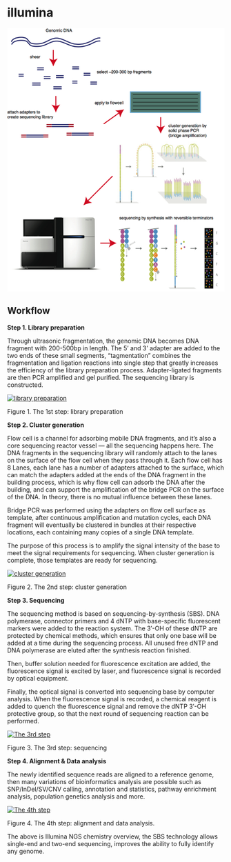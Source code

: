 # illumina



![illumina](img-src/illumina.assets/illumina.png)



## Workflow



**Step 1. Library preparation**

Through ultrasonic fragmentation, the genomic DNA becomes DNA  fragment with 200-500bp in length. The 5’ and 3’ adapter are added to  the two ends of these small segments, “tagmentation” combines the  fragmentation and ligation reactions into single step that greatly  increases the efficiency of the library preparation process.  Adapter-ligated fragments are then PCR amplified and gel purified. The  sequencing library is constructed.

[![library preparation](https://www.cd-genomics.com/wp-content/uploads/sites/2/2018/10/library-preparation.jpg)](http:/wp-content/uploads/sites/2/2018/10/library-preparation.jpg)

Figure 1. The 1st step: library preparation

**Step 2. Cluster generation**

Flow cell is a channel for adsorbing mobile DNA fragments, and it’s  also a core sequencing reactor vessel — all the sequencing happens here. The DNA fragments in the sequencing library will randomly attach to the lanes on the surface of the flow cell when they pass through it. Each  flow cell has 8 Lanes, each lane has a number of adapters attached to  the surface, which can match the adapters added at the ends of the DNA  fragment in the building process, which is why flow cell can adsorb the  DNA after the building, and can support the amplification of the bridge  PCR on the surface of the DNA. In theory, there is no mutual influence  between these lanes.

Bridge PCR was performed using the adapters on flow cell surface as  template, after continuous amplification and mutation cycles, each DNA  fragment will eventually be clustered in bundles at their respective  locations, each containing many copies of a single DNA template.

The purpose of this process is to amplify the signal intensity of the base to meet the signal requirements for sequencing. When cluster  generation is complete, those templates are ready for sequencing.

[![cluster generation](https://www.cd-genomics.com/wp-content/uploads/sites/2/2018/10/cluster-generation.jpg)](https://www.cd-genomics.com/wp-content/uploads/sites/2/2018/10/cluster-generation.jpg)

Figure 2. The 2nd step: cluster generation

**Step 3. Sequencing** 

The sequencing method is based on sequencing-by-synthesis (SBS). DNA  polymerase, connector primers and 4 dNTP with base-specific fluorescent  markers were added to the reaction system. The 3′-OH of these dNTP are  protected by chemical methods, which ensures that only one base will be  added at a time during the sequencing process. All unused free dNTP and  DNA polymerase are eluted after the synthesis reaction finished.

Then, buffer solution needed for fluorescence excitation are added,  the fluorescence signal is excited by laser, and fluorescence signal is  recorded by optical equipment.

Finally, the optical signal is converted into sequencing base by  computer analysis. When the fluorescence signal is recorded, a chemical  reagent is added to quench the fluorescence signal and remove the dNTP  3′-OH protective group, so that the next round of sequencing reaction  can be performed.

[![The 3rd step](https://www.cd-genomics.com/wp-content/uploads/sites/2/2018/10/The-3rd-step.jpg)](https://www.cd-genomics.com/wp-content/uploads/sites/2/2018/10/The-3rd-step.jpg)

Figure 3. The 3rd step: sequencing

**Step 4. Alignment & Data analysis**

The newly identified sequence reads are aligned to a reference  genome, then many variations of bioinformatics analysis are possible  such as SNP/InDel/SV/CNV calling, annotation and statistics, pathway  enrichment analysis, population genetics analysis and more.

[![The 4th step](https://www.cd-genomics.com/wp-content/uploads/sites/2/2018/10/The-4th-step.jpg)](https://www.cd-genomics.com/wp-content/uploads/sites/2/2018/10/The-4th-step.jpg)

Figure 4. The 4th step: alignment and data analysis.

The above is Illumina NGS chemistry overview, the SBS technology  allows single-end and two-end sequencing, improves the ability to fully  identify any genome.